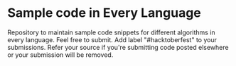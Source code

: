 # Sample code in Every Language

Repository to maintain sample code snippets for different algorithms in every language. Feel free to submit.
Add label "#hacktoberfest" to your submissions.
Refer your source if you're submitting code posted elsewhere or your submission will be removed.

